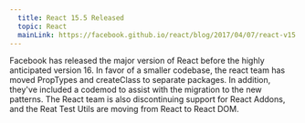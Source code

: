 ```yaml
---
  title: React 15.5 Released
  topic: React
  mainLink: https://facebook.github.io/react/blog/2017/04/07/react-v15.5.0.html
---
```


Facebook has released the major version of React before the highly anticipated
version 16. In favor of a smaller codebase, the react team has moved PropTypes
and createClass to separate packages. In addition, they've included a codemod
to assist with the migration to the new patterns. The React team is also
discontinuing support for React Addons, and the Reat Test Utils are moving from
React to React DOM.
